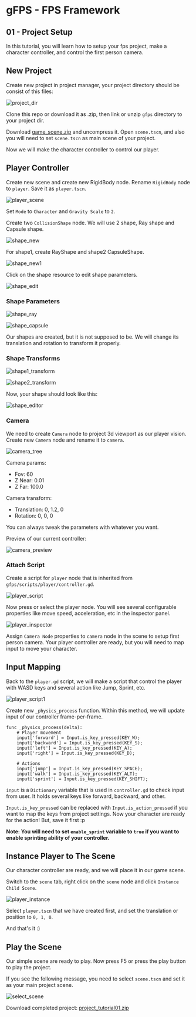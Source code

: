 # gFPS - FPS Framework
## 01 - Project Setup

In this tutorial, you will learn how to setup your fps project, make a character controller, and control the first person camera.

## New Project

Create new project in project manager, your project directory should be consist of this files:

![project_dir](resources/project_dir.png?raw=true)

Clone this repo or download it as .zip, then link or unzip `gfps` directory to your project dir.

Download [game_scene.zip](resources/game_scene.zip?raw=true) and uncompress it. Open `scene.tscn`, and also you will need to set `scene.tscn` as main scene of your project.

Now we will make the character controller to control our player.

## Player Controller

Create new scene and create new RigidBody node. Rename `RigidBody` node to `player`. Save it as `player.tscn`.

![player_scene](resources/player_scene.png?raw=true)

Set `Mode` to `Character` and `Gravity Scale` to `2`.

Create two `CollisionShape` node. We will use 2 shape, Ray shape and Capsule shape.

![shape_new](resources/shape_new.png?raw=true)

For shape1, create RayShape and shape2 CapsuleShape.

![shape_new1](resources/shape_new1.png?raw=true)

Click on the shape resource to edit shape parameters.

![shape_edit](resources/shape_edit.png?raw=true)

### Shape Parameters

![shape_ray](resources/shape_ray.png?raw=true)

![shape_capsule](resources/shape_capsule.png?raw=true)

Our shapes are created, but it is not supposed to be. We will change its translation and rotation to transform it properly.

### Shape Transforms

![shape1_transform](resources/shape1_transform.png?raw=true)

![shape2_transform](resources/shape2_transform.png?raw=true)

Now, your shape should look like this:

![shape_editor](resources/shape_editor.png?raw=true)

### Camera

We need to create `Camera` node to project 3d viewport as our player vision. Create new `Camera` node and rename it to `camera`.

![camera_tree](resources/camera_tree.png?raw=true)

Camera params:

- Fov: 60
- Z Near: 0.01
- Z Far: 100.0

Camera transform:

- Translation: 0, 1.2, 0
- Rotation: 0, 0, 0

You can always tweak the parameters with whatever you want.

Preview of our current controller:

![camera_preview](resources/camera_preview.png?raw=true)

### Attach Script

Create a script for `player` node that is inherited from `gfps/scripts/player/controller.gd`.

![player_script](resources/player_script.png?raw=true)

Now press or select the player node. You will see several configurable properties like move speed, acceleration, etc in the inspector panel.

![player_inspector](resources/player_inspector.png?raw=true)

Assign `Camera Node` properties to `camera` node in the scene to setup first person camera. Your player controller are ready, but you will need to map input to move your character.

## Input Mapping

Back to the `player.gd` script, we will make a script that control the player with WASD keys and several action like Jump, Sprint, etc.

![player_script1](resources/player_script1.png?raw=true)

Create new `_physics_process` function. Within this method, we will update input of our controller frame-per-frame.

```
func _physics_process(delta):
	# Player movement
	input['forward'] = Input.is_key_pressed(KEY_W);
	input['backward'] = Input.is_key_pressed(KEY_S);
	input['left'] = Input.is_key_pressed(KEY_A);
	input['right'] = Input.is_key_pressed(KEY_D);
	
	# Actions
	input['jump'] = Input.is_key_pressed(KEY_SPACE);
	input['walk'] = Input.is_key_pressed(KEY_ALT);
	input['sprint'] = Input.is_key_pressed(KEY_SHIFT);
```

`input` is a `Dictionary` variable that is used in `controller.gd` to check input from user. It holds several keys like forward, backward, and other.

`Input.is_key_pressed` can be replaced with `Input.is_action_pressed` if you want to map the keys from project settings. Now your character are ready for the action! But, save it first :p

**Note: You will need to set `enable_sprint` variable to `true` if you want to enable sprinting ability of your controller.**

## Instance Player to The Scene

Our character controller are ready, and we will place it in our game scene.

Switch to the `scene` tab, right click on the `scene` node and click `Instance Child Scene`.

![player_instance](resources/player_instance.png?raw=true)

Select `player.tscn` that we have created first, and set the translation or position to `0, 1, 0`.

And that's it :)

## Play the Scene

Our simple scene are ready to play. Now press F5 or press the play button to play the project.

If you see the following message, you need to select `scene.tscn` and set it as your main project scene.

![select_scene](resources/select_scene.png?raw=true)

Download completed project: [project_tutorial01.zip](resources/project_tutorial01.zip?raw=true)
